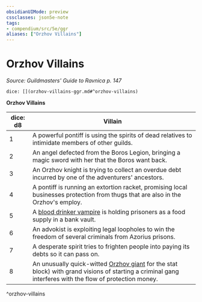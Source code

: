 ```yaml
---
obsidianUIMode: preview
cssclasses: json5e-note
tags:
- compendium/src/5e/ggr
aliases: ["Orzhov Villains"]
---
```

# Orzhov Villains
*Source: Guildmasters' Guide to Ravnica p. 147* 

`dice: [](orzhov-villains-ggr.md#^orzhov-villains)`

**Orzhov Villains**

| dice: d8 | Villain |
|----------|---------|
| 1 | A powerful pontiff is using the spirits of dead relatives to intimidate members of other guilds. |
| 2 | An angel defected from the Boros Legion, bringing a magic sword with her that the Boros want back. |
| 3 | An Orzhov knight is trying to collect an overdue debt incurred by one of the adventurers' ancestors. |
| 4 | A pontiff is running an extortion racket, promising local businesses protection from thugs that are also in the Orzhov's employ. |
| 5 | A [blood drinker vampire](/3-Mechanics/CLI/bestiary/undead/blood-drinker-vampire-ggr.md) is holding prisoners as a food supply in a bank vault. |
| 6 | An advokist is exploiting legal loopholes to win the freedom of several criminals from Azorius prisons. |
| 7 | A desperate spirit tries to frighten people into paying its debts so it can pass on. |
| 8 | An unusually quick-witted [Orzhov giant](/3-Mechanics/CLI/bestiary/giant/orzhov-giant-ggr.md) for the stat block) with grand visions of starting a criminal gang interferes with the flow of protection money. |
^orzhov-villains